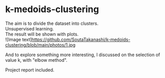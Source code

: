 # k-medoids-clustering
The aim is to divide the dataset into clusters.<br>
Unsupervised learning.<br>
The result will be shown with plots.<br>
![Image text]https://github.com/SoutaTakanashi/k-medoids-clustering/blob/main/photos/1.jpg

And to explore something more interesting, I discussed on the selection of value k, with "elbow method".<br>


Project report included.

